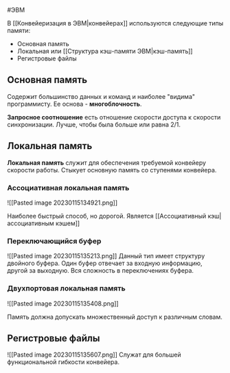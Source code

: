 #ЭВМ 

В [[Конвейеризация в ЭВМ|конвейерах]] используются следующие типы памяти:
- Основная память
- Локальная или [[Структура кэш-памяти ЭВМ|кэш-память]]
- Регистровые файлы

## Основная память

Содержит большинство данных и команд и наиболее "видима" программисту. Ее основа - **многоблочность**.

**Запросное соотношение** есть отношение скорости доступа к скорости синхронизации. Лучше, чтобы была больше или равна 2/1.

## Локальная память

**Локальная память** служит для обеспечения требуемой конвейеру скорости работы. Стыкует основную память со ступенями конвейера.

### Ассоциативная локальная память

![[Pasted image 20230115134921.png]]

Наиболее быстрый способ, но дорогой. Является [[Ассоциативный кэш|ассоциативным кэшем]]

### Переключающийся буфер

![[Pasted image 20230115135213.png]]
Данный тип имеет структуру двойного буфера. Один буфер отвечает за входную информацию, другой за выходную. Вся сложность в переключениях буфера.

### Двухпортовая локальная память

![[Pasted image 20230115135408.png]]

Память должна допускать множественный доступ к различным словам.

## Регистровые файлы
![[Pasted image 20230115135607.png]]
Служат для большей функциональной гибкости конвейера.


